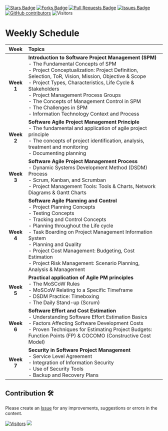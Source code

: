 <a href="https://github.com/drshahizan/project-management/stargazers"><img src="https://img.shields.io/github/stars/drshahizan/project-management" alt="Stars Badge"/></a>
<a href="https://github.com/drshahizan/project-management/network/members"><img src="https://img.shields.io/github/forks/drshahizan/project-management" alt="Forks Badge"/></a>
<a href="https://github.com/drshahizan/project-management/pulls"><img src="https://img.shields.io/github/issues-pr/drshahizan/project-management" alt="Pull Requests Badge"/></a>
<a href="https://github.com/drshahizan/project-management"><img src="https://img.shields.io/github/issues/drshahizan/project-management" alt="Issues Badge"/></a>
<a href="https://github.com/drshahizan/project-management/graphs/contributors"><img alt="GitHub contributors" src="https://img.shields.io/github/contributors/drshahizan/project-management?color=2b9348"></a>
![Visitors](https://api.visitorbadge.io/api/visitors?path=https%3A%2F%2Fgithub.com%2Fdrshahizan%2Fproject-management&labelColor=%23d9e3f0&countColor=%23697689&style=flat)

# Weekly Schedule

| **Week** | **Topics** |
|:-------:|:-----------|
| **Week 1** | **Introduction to Software Project Management (SPM)** <br>- The Fundamental Concepts of SPM  <br>- Project Conceptualization: Project Definition, Selection, ToR, Vision, Mission, Objective & Scope <br>- Project Types, Characteristics, Life Cycle & Stakeholders<br>- Project Management Process Groups<br>- The Concepts of Management Control in SPM<br>- The Challenges in SPM<br>- Information Technology Context and Process|
| **Week 2** | **Software Agile Project Management Principle** <br>- The fundamental and application of agile project principle <br> - The concepts of project identification, analysis, treatment and monitoring<br> - Documenting planning |
| **Week 3** | **Software Agile Project Management Process** <br>- Dynamic Systems Development Method (DSDM) Process <br> - Scrum, Kanban, and Scrumban <br> - Project Management Tools: Tools & Charts, Network Diagrams & Gantt Charts |
| **Week 4** | **Software Agile Planning and Control** <br>- Project Planning Concepts <br> - Testing Concepts <br> - Tracking and Control Concepts <br> - Planning throughout the Life cycle <br> - Task Boarding on Project Management Information System <br> - Planning and Quality <br> - Project Cost Management: Budgeting, Cost Estimation <br> - Project Risk Management: Scenario Planning, Analysis & Management |
| **Week 5** | **Practical application of Agile PM principles** <br>- The MoSCoW Rules <br> - MoSCoW Relating to a Specific Timeframe <br>- DSDM Practice: Timeboxing <br>- The Daily Stand-up (Scrum) |
| **Week 6** | **Software Effort and Cost Estimation** <br>- Understanding Software Effort Estimation Basics <br> - Factors Affecting Software Development Costs<br> - Proven Techniques for Estimating Project Budgets: Function Points (FP) & COCOMO (Constructive Cost Model) |
| **Week 7** | **Security in Software Project Management**<br>- Service Level Agreement <br> - Integration of Information Security <br> - Use of Security Tools <br> - Backup and Recovery Plans |


## Contribution 🛠️
Please create an [Issue](https://github.com/drshahizan/project-management/issues) for any improvements, suggestions or errors in the content.

[![Visitors](https://api.visitorbadge.io/api/visitors?path=https%3A%2F%2Fgithub.com%2Fdrshahizan&labelColor=%23697689&countColor=%23555555&style=plastic)](https://visitorbadge.io/status?path=https%3A%2F%2Fgithub.com%2Fdrshahizan)
![](https://hit.yhype.me/github/profile?user_id=81284918)
